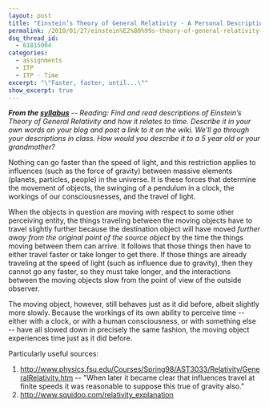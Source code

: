 ```yaml
---
layout: post
title: "Einstein’s Theory of General Relativity - A Personal Description"
permalink: /2010/01/27/einstein%E2%80%99s-theory-of-general-relativity-a-personal-description/
dsq_thread_id:
  - 61815004
categories:
  - assignments
  - ITP
  - ITP - Time
excerpt: "\"Faster, faster, until...\""
show_excerpt: true
---
```

***From the [syllabus][1]** -- Reading: Find and read descriptions of Einstein’s Theory of General Relativity and how it relates to time. Describe it in your own words on your blog and post a link to it on the wiki. We’ll go through your descriptions in class. How would you describe it to a 5 year old or your grandmother?*

Nothing can go faster than the speed of light, and this restriction applies to influences (such as the force of gravity) between massive elements (planets, particles, people) in the universe. It is these forces that determine the movement of objects, the swinging of a pendulum in a clock, the workings of our consciousnesses, and the travel of light.

When the objects in question are moving with respect to some other perceiving entity, the things traveling between the moving objects have to travel slightly further because the destination object will have moved *further away from the original point of the source object* by the time the things moving between them can arrive. It follows that those things then have to either travel faster or take longer to get there. If those things are already traveling at the speed of light (such as influence due to gravity), then they cannot go any faster, so they must take longer, and the interactions between the moving objects slow from the point of view of the outside observer.

The moving object, however, still behaves just as it did before, albeit slightly more slowly. Because the workings of its own ability to perceive time -- either with a clock, or with a human consciousness, or with something else -- have all slowed down in precisely the same fashion, the moving object experiences time just as it did before.

Particularly useful sources:

1. <http://www.physics.fsu.edu/Courses/Spring98/AST3033/Relativity/GeneralRelativity.htm> -- "When later it became clear that influences travel at finite speeds it was reasonable to suppose this true of gravity also."
2. <http://www.squidoo.com/relativity_explanation>

 [1]: http://cwandt.com/time-class/
